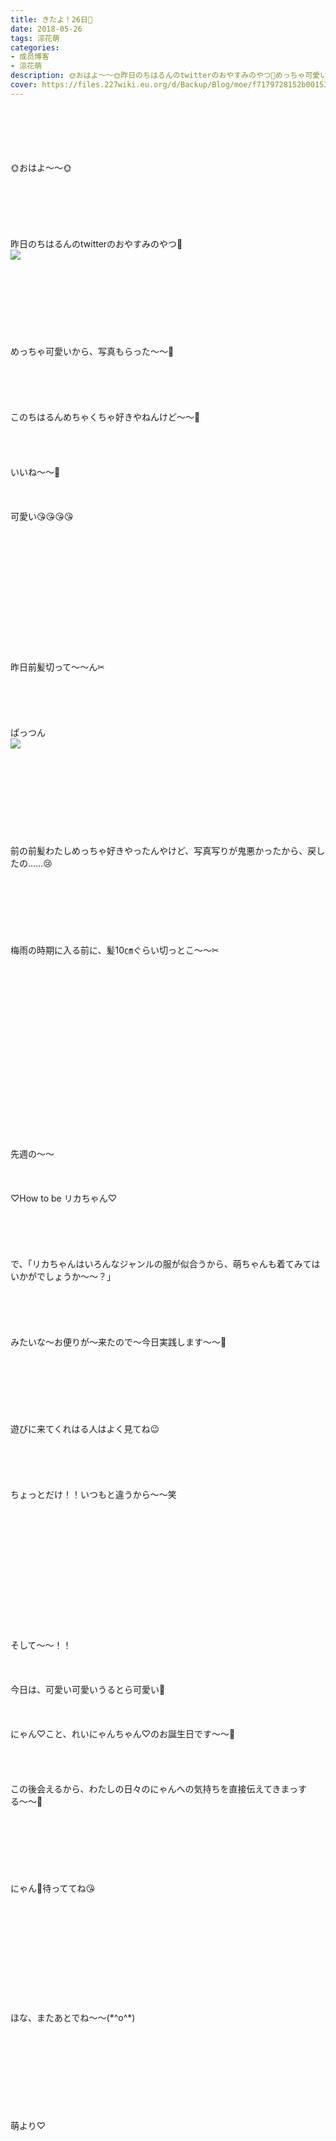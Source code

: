 ```yaml
---
title: きたよ！26日🎂
date: 2018-05-26
tags: 涼花萌
categories: 
- 成员博客
- 涼花萌
description: 🌞おはよ〜〜🌞昨日のちはるんのtwitterのおやすみのやつ💓めっちゃ可愛いから、写真もらった〜〜🙈このちはるんめちゃくちゃ好きやねんけど〜〜💓...
cover: https://files.227wiki.eu.org/d/Backup/Blog/moe/f7179728152b0015330c35d53c075.jpg 
---
```

<div class="blog_detail__main">
<br/>
<br/>
<br/>
<br/>
<br/>
🌞おはよ〜〜🌞<br/>
<br/>
<br/>
<br/>
<br/>
<br/>
<br/>
昨日のちはるんのtwitterのおやすみのやつ💓<br/>
<img src="https://files.227wiki.eu.org/d/Backup/Blog/moe/f7179728152b0015330c35d53c075.jpg"><br/>
<br/>
<br/>
<br/>
<br/>
<br/>
<br/>
<br/>
<br/>
めっちゃ可愛いから、写真もらった〜〜🙈<br/>
<br/>
<br/>
<br/>
<br/>
<br/>
このちはるんめちゃくちゃ好きやねんけど〜〜💓<br/>
<br/>
<br/>
<br/>
<br/>
いいね〜〜💓<br/>
<br/>
<br/>
<br/>
可愛い😘😘😘😘<br/>
<br/>
<br/>
<br/>
<br/>
<br/>
<br/>
<br/>
<br/>
<br/>
<br/>
<br/>
<br/>
<br/>
昨日前髪切って〜〜ん✂︎<br/>
<br/>
<br/>
<br/>
<br/>
<br/>
ぱっつん<br/>
<img src="https://files.227wiki.eu.org/d/Backup/Blog/moe/f7179728152b0015330c35d53c075-01.jpg"><br/>
<br/>
<br/>
<br/>
<br/>
<br/>
<br/>
<br/>
<br/>
<br/>
前の前髪わたしめっちゃ好きやったんやけど、写真写りが鬼悪かったから、戻したの……😢<br/>
<br/>
<br/>
<br/>
<br/>
<br/>
<br/>
<br/>
梅雨の時期に入る前に、髪10㎝ぐらい切っとこ〜〜✂︎<br/>
<br/>
<br/>
<br/>
<br/>
<br/>
<br/>
<br/>
<br/>
<br/>
<br/>
<br/>
<br/>
<br/>
<br/>
<br/>
<br/>
<br/>
<br/>
先週の〜〜<br/>
<br/>
<br/>
<br/>
♡How to be リカちゃん♡<br/>
<br/>
<br/>
<br/>
<br/>
<br/>
で、「リカちゃんはいろんなジャンルの服が似合うから、萌ちゃんも着てみてはいかがでしょうか〜〜？」<br/>
<br/>
<br/>
<br/>
<br/>
<br/>
みたいな〜お便りが〜来たので〜今日実践します〜〜🤗<br/>
<br/>
<br/>
<br/>
<br/>
<br/>
<br/>
<br/>
遊びに来てくれはる人はよく見てね😉<br/>
<br/>
<br/>
<br/>
<br/>
<br/>
ちょっとだけ！！いつもと違うから〜〜笑<br/>
<br/>
<br/>
<br/>
<br/>
<br/>
<br/>
<br/>
<br/>
<br/>
<br/>
<br/>
<br/>
<br/>
そして〜〜！！<br/>
<br/>
<br/>
<br/>
今日は、可愛い可愛いうるとら可愛い💓<br/>
<br/>
<br/>
<br/>
にゃん♡こと、れいにゃんちゃん♡のお誕生日です〜〜🎂<br/>
<br/>
<br/>
<br/>
<br/>
この後会えるから、わたしの日々のにゃんへの気持ちを直接伝えてきまっする〜〜🙈<br/>
<br/>
<br/>
<br/>
<br/>
<br/>
<br/>
<br/>
にゃん💓待っててね😘<br/>
<br/>
<br/>
<br/>
<br/>
<br/>
<br/>
<br/>
<br/>
<br/>
<br/>
<br/>
ほな、またあとでね〜〜(*^o^*)<br/>
<br/>
<br/>
<br/>
<br/>
<br/>
<br/>
<br/>
<br/>
<br/>
萌より♡
<!--twitter-->

<!--//twitter-->
</img></img></div>